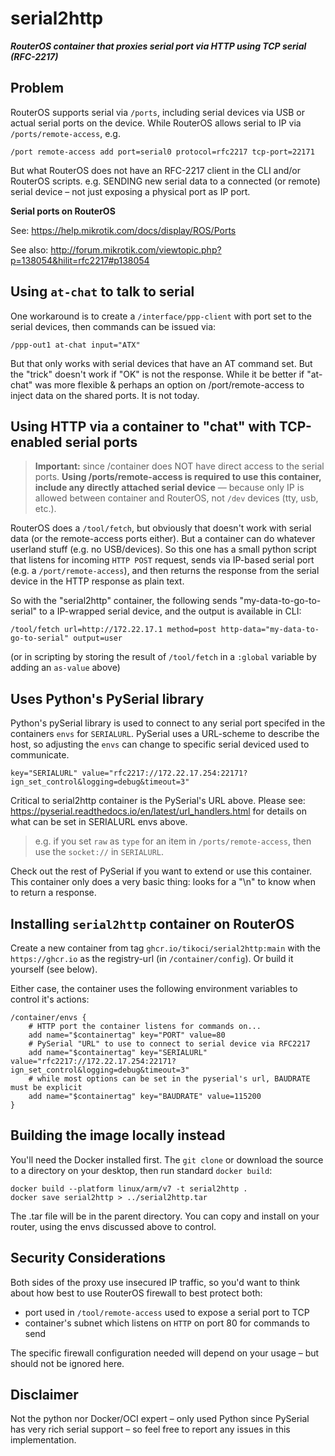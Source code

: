 # serial2http
**_RouterOS container that proxies serial port via HTTP using TCP serial (RFC-2217)_**

## Problem

RouterOS supports serial via `/ports`, including serial devices via USB or actual serial ports on the device. While RouterOS allows serial to IP via `/ports/remote-access`, e.g.

```
/port remote-access add port=serial0 protocol=rfc2217 tcp-port=22171
```

But what RouterOS does not have an RFC-2217 client in the CLI and/or RouterOS scripts. e.g. SENDING new serial data to a connected (or remote) serial device – not just exposing a physical port as IP port. 

**Serial ports on RouterOS**

See: https://help.mikrotik.com/docs/display/ROS/Ports

See also: http://forum.mikrotik.com/viewtopic.php?p=138054&hilit=rfc2217#p138054



## Using `at-chat` to talk to serial

One workaround is to create a `/interface/ppp-client` with port set to the serial devices, then commands can be issued via:
```
/ppp-out1 at-chat input="ATX"
```
 But that only works with serial devices that have an AT command set.  But the "trick" doesn't work if "OK" is not the response.  While it be better if "at-chat" was more flexible & perhaps an option on /port/remote-access to inject data on the shared ports.  It is not today.
 
 
 
## Using HTTP via a container to "chat" with TCP-enabled serial ports

> **Important:** since /container does NOT have direct access to the serial ports.  **Using /ports/remote-access is required to use this container, include any directly attached serial device** — because only IP is allowed between container and RouterOS, not `/dev` devices (tty, usb, etc.).

RouterOS does a `/tool/fetch`, but obviously that doesn't work with serial data (or the remote-access ports either).  But a container can do whatever userland stuff (e.g. no USB/devices).  So this one has a small python script that listens for incoming `HTTP POST` request, sends via IP-based serial port (e.g. a `/port/remote-access`), and then returns the response from the serial device in the HTTP response as plain text. 

 So with the "serial2http" container, the following sends "my-data-to-go-to-serial" to a IP-wrapped serial device, and the output is available in CLI:
```
/tool/fetch url=http://172.22.17.1 method=post http-data="my-data-to-go-to-serial" output=user
```
(or in scripting by storing the result of `/tool/fetch` in a `:global` variable by adding an `as-value` above)

## Uses Python's PySerial library
 Python's pySerial library is used to connect to any serial port specifed in the containers `envs` for `SERIALURL`.  PySerial uses a URL-scheme to describe the host, so adjusting the `envs` can change to specific serial deviced used to communicate. 
 ```
 key="SERIALURL" value="rfc2217://172.22.17.254:22171?ign_set_control&logging=debug&timeout=3"
 ```

Critical to serial2http container is the PySerial's URL above.  Please see: https://pyserial.readthedocs.io/en/latest/url_handlers.html for details on what can be set in SERIALURL envs above.  
> e.g. if you set `raw` as `type` for an item in `/ports/remote-access`, then use the `socket://` in `SERIALURL`.  
 
 Check out the rest of PySerial if you want to extend or use this container.  This container only does a very basic thing: looks for a "\n" to know when to return a response.  
 

## Installing `serial2http` container on RouterOS

Create a new container from tag `ghcr.io/tikoci/serial2http:main` with the `https://ghcr.io` as the registry-url (in `/container/config`).  Or build it yourself (see below). 

Either case, the container uses the following environment variables to control it's actions:

```
/container/envs {
    # HTTP port the container listens for commands on...
    add name="$containertag" key="PORT" value=80 
    # PySerial "URL" to use to connect to serial device via RFC2217
    add name="$containertag" key="SERIALURL" value="rfc2217://172.22.17.254:22171?ign_set_control&logging=debug&timeout=3"
    # while most options can be set in the pyserial's url, BAUDRATE must be explicit 
    add name="$containertag" key="BAUDRATE" value=115200
}
```

## Building the image locally instead

You'll need the Docker installed first.  The `git clone` or download the source to a directory on your desktop, then run standard `docker build`:
```
docker build --platform linux/arm/v7 -t serial2http .     
docker save serial2http > ../serial2http.tar  
```
The .tar file will be in the parent directory.  You can copy and install on your router, using the envs discussed above to control.

## Security Considerations

Both sides of the proxy use insecured IP traffic, so you'd want to think about how best to use RouterOS firewall to best protect both:
* port used in `/tool/remote-access` used to expose a serial port to TCP
* container's subnet which listens on `HTTP` on port 80 for commands to send

The specific firewall configuration needed will depend on your usage – but should not be ignored here.


## Disclaimer
Not the python nor Docker/OCI expert – only used Python since PySerial has very rich serial support – so feel free to report any issues in this implementation.  
